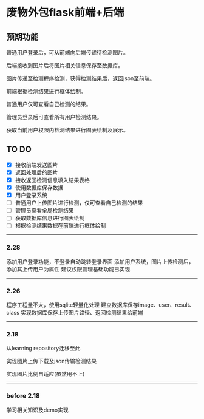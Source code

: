 # 废物外包flask前端+后端

## 预期功能
普通用户登录后，可从前端向后端传递待检测图片。

后端接收到图片后将图片相关信息保存至数据库。

图片传递至检测程序检测，获得检测结果后，返回json至前端。

前端根据检测结果进行框体绘制。

普通用户仅可查看自己检测的结果。

管理员登录后可查看所有用户检测结果。

获取当前用户权限内检测结果进行图表绘制及展示。

## TO DO
- [x] 接收前端发送图片
- [x] 返回处理后的图片
- [x] 接收返回检测信息填入结果表格
- [x] 使用数据库保存数据
- [x] 用户登录系统
- [ ] 普通用户上传图片进行检测，仅可查看自己检测的结果
- [ ] 管理员查看全局检测结果
- [ ] 获取数据库信息进行图表绘制
- [ ] 根据检测结果数据在前端进行框体绘制

---

### 2.28

添加用户登录功能，不登录自动跳转登录界面
添加用户系统，图片上传检测后，添加其上传用户为属性
建议权限管理基础功能已实现

---

### 2.26

程序工程量不大，使用sqlite轻量化处理
建立数据库保存image、user、result、class
实现数据库保存上传图片路径、返回检测结果给前端

---

### 2.18

从learning repository迁移至此

实现图片上传下载及json传输检测结果

实现图片比例自适应(虽然用不上)

---

### before 2.18

学习相关知识及demo实现

